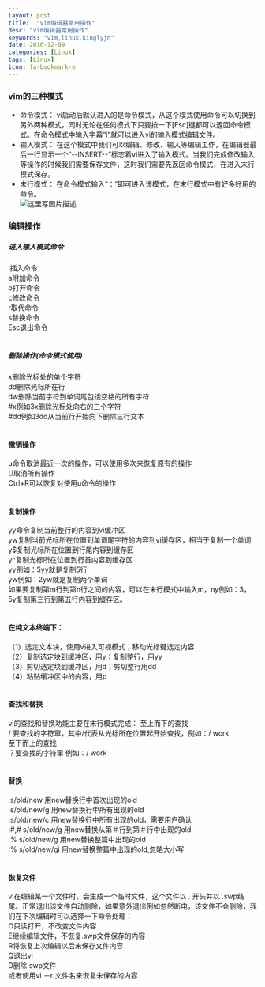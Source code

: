 ```yaml
---
layout: post
title:  "vim编辑器常用操作"
desc: "vim编辑器常用操作"
keywords: "vim,linux,kinglyjn"
date: 2016-12-09
categories: [Linux]
tags: [Linux]
icon: fa-bookmark-o
---
```


### vim的三种模式
* 命令模式：
vi启动后默认进入的是命令模式，从这个模式使用命令可以切换到另外两种模式，同时无论在任何模式下只要按一下[Esc]键都可以返回命令模式。在命令模式中输入字幕“i”就可以进入vi的输入模式编辑文件。
* 输入模式：
在这个模式中我们可以编辑、修改、输入等编辑工作，在编辑器最后一行显示一个“--INSERT--”标志着vi进入了输入模式。当我们完成修改输入等操作的时候我们需要保存文件，这时我们需要先返回命令模式，在进入末行模式保存。
* 末行模式：
在命令模式输入“：”即可进入该模式，在末行模式中有好多好用的命令。<br>
![这里写图片描述](http://img.blog.csdn.net/20161212163639286?watermark/2/text/aHR0cDovL2Jsb2cuY3Nkbi5uZXQva2luZ2x5am4=/font/5a6L5L2T/fontsize/400/fill/I0JBQkFCMA==/dissolve/70/gravity/SouthEast)

### 编辑操作
##### 进入输入模式命令
i插入命令<br> 
a附加命令<br>
o打开命令<br> 
c修改命令<br>
r取代命令<br> 
s替换命令<br> 
Esc退出命令<br><br>

##### 删除操作(命令模式使用)
x删除光标处的单个字符<br>
dd删除光标所在行<br>
dw删除当前字符到单词尾包括空格的所有字符<br>
#x例如3x删除光标处向右的三个字符<br>
#dd例如3dd从当前行开始向下删除三行文本<br><br>

#### 撤销操作
u命令取消最近一次的操作，可以使用多次来恢复原有的操作<br>
U取消所有操作<br>
Ctrl+R可以恢复对使用u命令的操作<br><br>

#### 复制操作
yy命令复制当前整行的内容到vi缓冲区<br>
yw复制当前光标所在位置到单词尾字符的内容到vi缓存区，相当于复制一个单词<br>
y$复制光标所在位置到行尾内容到缓存区<br>
y^复制光标所在位置到行首内容到缓存区<br>
yy例如：5yy就是复制5行<br>
yw例如：2yw就是复制两个单词<br>
如果要复制第m行到第n行之间的内容，可以在末行模式中输入m，ny例如：3，5y复制第三行到第五行内容到缓存区。<br><br>

#### 在纯文本终端下：
（1）选定文本块，使用v进入可视模式；移动光标键选定内容<br>
（2）复制选定块到缓冲区，用y；复制整行，用yy<br>
（3）剪切选定块到缓冲区，用d；剪切整行用dd<br>
（4）粘贴缓冲区中的内容，用p<br><br>

#### 查找和替换
vi的查找和替换功能主要在末行模式完成：
至上而下的查找<br>
/ 要查找的字符窜，其中/代表从光标所在位置起开始查找，例如：/ work<br>
至下而上的查找<br>
？要查找的字符窜 例如：/ work<br><br>

#### 替换
:s/old/new 用new替换行中首次出现的old<br>
:s/old/new/g 用new替换行中所有出现的old<br>
:s/old/new/c 用new替换行中所有出现的old，需要用户确认<br>
:#,# s/old/new/g 用new替换从第＃行到第＃行中出现的old<br>
:% s/old/new/g 用new替换整篇中出现的old<br>
:% s/old/new/gi 用new替换整篇中出现的old,忽略大小写<br><br>

#### 恢复文件
vi在编辑某一个文件时，会生成一个临时文件，这个文件以 . 开头并以 .swp结尾。正常退出该文件自动删除，如果意外退出例如忽然断电，该文件不会删除，我们在下次编辑时可以选择一下命令处理：<br>
O只读打开，不改变文件内容<br>
E继续编辑文件，不恢复.swp文件保存的内容<br>
R将恢复上次编辑以后未保存文件内容<br>
Q退出vi<br>
D删除.swp文件<br>
或者使用vi －r 文件名来恢复未保存的内容<br><br>

